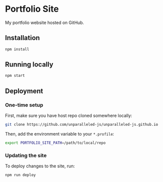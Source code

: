 # Portfolio Site

My portfolio website hosted on GitHub.

## Installation

```bash
npm install
```

## Running locally

```bash
npm start
```

## Deployment

### One-time setup

First, make sure you have host repo cloned somewhere locally:

```bash
git clone https://github.com/unparalleled-js/unparalleled-js.github.io
```

Then, add the environment variable to your `*.profile`:

```bash
export PORTFOLIO_SITE_PATH=/path/to/local/repo
```

### Updating the site

To deploy changes to the site, run:

```bash
npm run deploy
```
